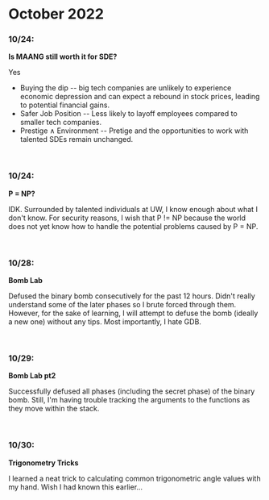 # October 2022

### 10/24:

**Is MAANG still worth it for SDE?**

Yes

- Buying the dip -- big tech companies are unlikely to experience economic depression and can expect a rebound in stock prices, leading to potential financial gains.
- Safer Job Position -- Less likely to layoff employees compared to smaller tech companies.
- Prestige ∧ Environment -- Pretige and the opportunities to work with talented SDEs remain unchanged.

<br>

### 10/24:

**P = NP?**

IDK. Surrounded by talented individuals at UW, I know enough about what I don't know. For security reasons, I wish that P != NP because the world does not yet know how to handle the potential problems caused by P = NP.

<br>

### 10/28:

**Bomb Lab**

Defused the binary bomb consecutively for the past 12 hours. Didn't really understand some of the later phases so I brute forced through them. However, for the sake of learning, I will attempt to defuse the bomb (ideally a new one) without any tips. Most importantly, I hate GDB.

<br>

### 10/29:

**Bomb Lab pt2**

Successfully defused all phases (including the secret phase) of the binary bomb. Still, I'm having trouble tracking the arguments to the functions as they move within the stack.

<br>

### 10/30:

**Trigonometry Tricks**

I learned a neat trick to calculating common trigonometric angle values with my hand. Wish I had known this earlier...
